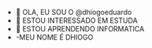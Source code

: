 - 👋 OLA, EU SOU O @dhiogoeduardo
- 👀 ESTOU INTERESSADO EM ESTUDA
- 🌱 ESTOU APRENDENDO INFORMATICA
- -MEU NOME É DHIOGO

<!---
dhiogoeduardo/dhiogoeduardo is a ✨ special ✨ repository because its `README.md` (this file) appears on your GitHub profile.
You can click the Preview link to take a look at your changes.
--->
